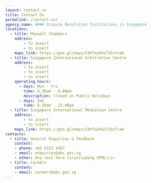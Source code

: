```yaml
---
layout: contact_us
title: Contact Us
permalink: /contact-us/
agency_name: #### Dispute Resolution Institutions in Singapore
locations:
  - title: Maxwell Chambers  
    address:
        - to insert
        - to insert
    maps_link: https://goo.gl/maps/C8VfxphGxT2GsfcaA 
  - title: Singapore International Arbitration Centre
    address:
        - to insert
        - to insert
        - to insert
    operating_hours:
      - days: Mon - Fri
        time: 8.30am - 6.00pm
        description: Closed on Public Holidays
      - days: Sat
        time: 8.30am - 12.00pm
  - title: Singapore International Mediation Centre
    address:
        - to insert
        - to insert
    maps_link: https://goo.gl/maps/C8VfxphGxT2GsfcaA
contacts:
  - title: General Enquiries & Feedback
    content:
    - phone: +65 6123 4567
    - email: enquiries@abc.gov.sg
    - other: Any text here <i>including HTML</i>
  - title: Careers
    content:
    - email: careers@abc.gov.sg
---
```

